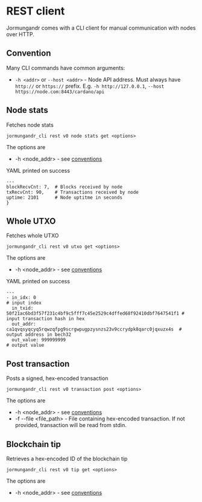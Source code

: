 # REST client

Jormungandr comes with a CLI client for manual communication with nodes over HTTP.

## Convention

Many CLI commands have common arguments:

- `-h <addr>` or `--host <addr>` - Node API address. Must always have `http://` or
`https://` prefix. E.g. `-h http://127.0.0.1`, `--host https://node.com:8443/cardano/api`

## Node stats

Fetches node stats

```
jormungandr_cli rest v0 node stats get <options>
```

The options are

- -h <node_addr> - see [conventions](#conventions)


YAML printed on success

```
---
blockRecvCnt: 7,  # Blocks received by node
txRecvCnt: 90,    # Transactions received by node
uptime: 2101      # Node uptitme in seconds
}
```

## Whole UTXO

Fetches whole UTXO

```
jormungandr_cli rest v0 utxo get <options>
```

The options are

- -h <node_addr> - see [conventions](#conventions)


YAML printed on success

```
---
- in_idx: 0                                                                 # input index
  in_txid: 50f21ac6bd3f57f231c4bf9c5fff7c45e2529c4dffed68f92410dbf7647541f1 # input transaction hash in hex
  out_addr: ca1qvqsyqcyq5rqwzqfpg9scrgwpugpzysnzs23v9ccrydpk8qarc0jqxuzx4s  # output address in bech32
  out_value: 999999999                                                      # output value
```

## Post transaction

Posts a signed, hex-encoded transaction

```
jormungandr_cli rest v0 transaction post <options>
```

The options are

- -h <node_addr> - see [conventions](#conventions)
- -f --file <file_path> - File containing hex-encoded transaction.
If not provided, transaction will be read from stdin.


## Blockchain tip

Retrieves a hex-encoded ID of the blockchain tip

```
jormungandr_cli rest v0 tip get <options>
```

The options are

- -h <node_addr> - see [conventions](#conventions)
